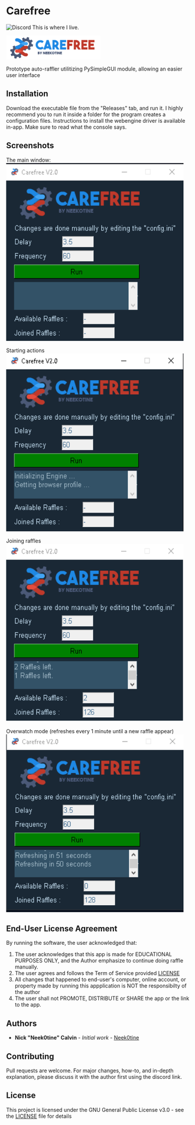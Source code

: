# Carefree
![Discord](https://img.shields.io/discord/257479001365413889?label=Discord&style=flat-square) This is where I live.

<img src="https://github.com/Neek0tine/Carefree/blob/master/carefree.png" width="256" height="64">

Prototype auto-raffler utilitizing PySimpleGUI module, allowing an easier user interface

## Installation

Download the executable file from the "Releases" tab, and run it. I highly recommend you to run it inside a folder for the program creates a configuration files.
Instructions to install the webengine driver is available in-app. Make sure to read what the console says.

## Screenshots

The main window:
<img src="https://github.com/Neek0tine/Carefree/blob/master/screenshots/screenshot.png" width="480" height="480">

Starting actions
<img src="https://github.com/Neek0tine/Carefree/blob/master/screenshots/screenshot2.png" width="480" height="480">

Joining raffles
<img src="https://github.com/Neek0tine/Carefree/blob/master/screenshots/screenshot3.png" width="480" height="480">

Overwatch mode (refreshes every 1 minute until a new raffle appear)
<img src="https://github.com/Neek0tine/Carefree/blob/master/screenshots/screenshot4.png" width="480" height="480">

## End-User License Agreement

By running the software, the user acknowledged that:
 1. The user acknowledges that this app is made for EDUCATIONAL PURPOSES ONLY, and the Author emphasize to continue doing raffle manually.
 2. The user agrees and follows the Term of Service provided [LICENSE](https://github.com/Neek0tine/Carefree/blob/master/LICENSE)
 3. All changes that happened to end-user's computer, online account, or property made by running this appplication is NOT the responsibilty of the author
 4. The user shall not PROMOTE, DISTRIBUTE or SHARE the app or the link to the app. 


## Authors

* **Nick "Neek0tine" Calvin** - *Initial work* - [Neek0tine](https://github.com/Neek0tine)

## Contributing

Pull requests are welcome. For major changes, how-to, and in-depth explanation, please discuss it with the author first using the discord link. 

## License

This project is licensed under the GNU General Public License v3.0 - see the [LICENSE](https://github.com/Neek0tine/Carefree/blob/master/LICENSE) file for details

